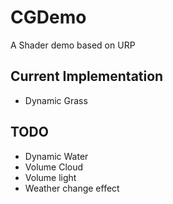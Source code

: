 # CGDemo

A Shader demo based on URP

## Current Implementation
- Dynamic Grass

## TODO
- Dynamic Water
- Volume Cloud
- Volume light
- Weather change effect
